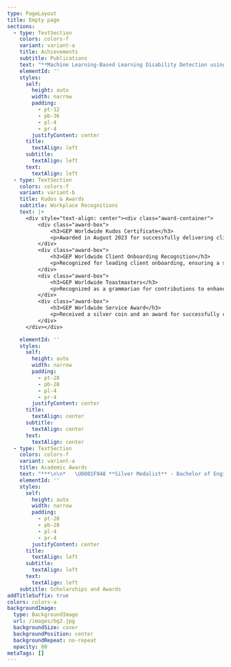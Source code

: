 ```yaml
---
type: PageLayout
title: Empty page
sections:
  - type: TextSection
    colors: colors-f
    variant: variant-a
    title: Achievements
    subtitle: Publications
    text: "**Machine Learning-Based Learning Disability Detection using LMS**\n\n*Published in the 5th IEEE International Conference on Computing, Communication and Automation (IEEE ICCCA) - 2020*\n\nMachine Learning Project Doodle Visual![](https://preview--shweta0898portfolio-d9241.stackbit.dev/_static/app-assets/public/images/DALL%C2%B7E%202024-10-23%2010.01.10%20-%20A%20visual%20summary%20of%20a%20machine%20learning%20project%20detecting%20learning%20disabilities%20using%20Moodle%20LMS.%20The%20design%20shows%20a%20flowchart-like%20diagram%20with%20icons%20.webp)\n\n**Overview**\n\nThis research explores a system that uses machine learning algorithms to identify learning disabilities and non-learning disabilities in students. By leveraging **Moodle** and employing **Random Forest** and **Support Vector Machines (SVM)**, we analyze student behavior to detect challenges early \U0001F9E0.\n\n**Implementation**\n\n\\- Data Processing: Conducted in Python using **Scikit-learn** and **Pandas**.\n\\- Objective: Foster a more inclusive learning experience.\n\nSignificance\n\n\U0001F31F Discover how this research shapes the future of education! \U0001F31F\n\n[Read the full paper](https://ieeexplore.ieee.org/document/9250761) to explore the fascinating intersection of education and machine learning, and discover how this research shapes the future of learning!\n"
    elementId: ''
    styles:
      self:
        height: auto
        width: narrow
        padding:
          - pt-12
          - pb-36
          - pl-4
          - pr-4
        justifyContent: center
      title:
        textAlign: left
      subtitle:
        textAlign: left
      text:
        textAlign: left
  - type: TextSection
    colors: colors-f
    variant: variant-b
    title: Kudos & Awards
    subtitle: Workplace Recognitions
    text: |+
      <div style="text-align: center"><div class="award-container">
          <div class="award-box">
              <h3>GEP Worldwide Kudos Certificate</h3>
              <p>Awarded in August 2023 for successfully delivering client-critical enhancements, accelerating feature release timelines by 25%, and significantly improving overall team efficiency.</p>
          </div>
          <div class="award-box">
              <h3>GEP Worldwide Client Onboarding Recognition</h3>
              <p>Recognized for leading client onboarding, ensuring a smooth transition, and enabling a successful go-live while supporting the TSO (Technical Support Operations) team.</p>
          </div>
          <div class="award-box">
              <h3>GEP Worldwide Toastmasters</h3>
              <p>Recognized as a grammarian for contributions to enhancing communication skills and promoting effective language use.</p>
          </div>
          <div class="award-box">
              <h3>GEP Worldwide Service Award</h3>
              <p>Received a silver coin and an award for successfully completing three years of dedicated service with GEP Worldwide, recognizing the commitment and contributions to the organization.</p>
          </div>
      </div></div>

    elementId: ''
    styles:
      self:
        height: auto
        width: narrow
        padding:
          - pt-28
          - pb-28
          - pl-4
          - pr-4
        justifyContent: center
      title:
        textAlign: center
      subtitle:
        textAlign: center
      text:
        textAlign: center
  - type: TextSection
    colors: colors-f
    variant: variant-a
    title: Academic Awards
    text: "***\n\n*   \U0001F948 **Silver Medalist** - Bachelor of Engineering in Computer Engineering (**9.36/10**)\U0001F3C5                                                                                                           Recognized as the highest achiever in the Computer Science program during undergraduate studies.\n\n*   **\U0001F393 ESSAR Endowment Scholarship for Overall Topper in 2nd and 3rd Year**\U0001F3C6 Awarded by the college for consistently achieving the highest academic performance during the second and third years of the computer engineering program.\n\n*   **\U0001F4A1 Smart India Hackathon 2020 - Participant**\U0001F6E0️ Contributed to innovative solutions in a national-level hackathon aimed at addressing various societal challenges.\n\n*   **\U0001F4DC Data Science Certification - IIT Madras**\U0001F52C Completed a rigorous certification program focused on data science concepts and applications from the esteemed faculty of IIT Madras.\n\n*   **\U0001F948 2nd Position - INNOVATIONS 2K19 National Level Group Project Competition**\U0001F680 Secured the second position for a project that showcased innovative solutions in technology.\n\n*   **\U0001F3C5 Semi-Finalist - Mastek-Majesco Deep Blue Group Project Competition Season 4**⚙️ Achieved semi-finalist status in a competitive project showcase focusing on deep technology solutions.\n\n*   **\U0001F3C5 Finalist - ByteCamp'19**\U0001F4BB Reached the finals in a competition that emphasized practical applications of technology and coding skills.\n\n"
    elementId: ''
    styles:
      self:
        height: auto
        width: narrow
        padding:
          - pt-28
          - pb-28
          - pl-4
          - pr-4
        justifyContent: center
      title:
        textAlign: left
      subtitle:
        textAlign: left
      text:
        textAlign: left
    subtitle: Scholarships and Awards
addTitleSuffix: true
colors: colors-a
backgroundImage:
  type: BackgroundImage
  url: /images/bg2.jpg
  backgroundSize: cover
  backgroundPosition: center
  backgroundRepeat: no-repeat
  opacity: 80
metaTags: []
---
```

